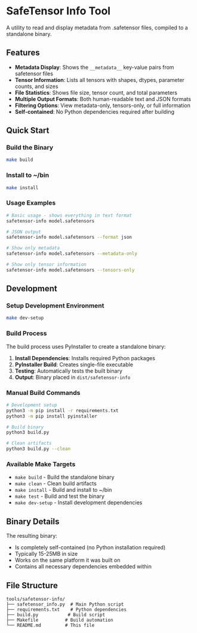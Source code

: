 # SafeTensor Info Tool

A utility to read and display metadata from .safetensor files, compiled to a standalone binary.

## Features

- **Metadata Display**: Shows the `__metadata__` key-value pairs from safetensor files
- **Tensor Information**: Lists all tensors with shapes, dtypes, parameter counts, and sizes
- **File Statistics**: Shows file size, tensor count, and total parameters  
- **Multiple Output Formats**: Both human-readable text and JSON formats
- **Filtering Options**: View metadata-only, tensors-only, or full information
- **Self-contained**: No Python dependencies required after building

## Quick Start

### Build the Binary
```bash
make build
```

### Install to ~/bin
```bash
make install
```

### Usage Examples
```bash
# Basic usage - shows everything in text format
safetensor-info model.safetensors

# JSON output
safetensor-info model.safetensors --format json

# Show only metadata
safetensor-info model.safetensors --metadata-only

# Show only tensor information  
safetensor-info model.safetensors --tensors-only
```

## Development

### Setup Development Environment
```bash
make dev-setup
```

### Build Process
The build process uses PyInstaller to create a standalone binary:

1. **Install Dependencies**: Installs required Python packages
2. **PyInstaller Build**: Creates single-file executable
3. **Testing**: Automatically tests the built binary
4. **Output**: Binary placed in `dist/safetensor-info`

### Manual Build Commands
```bash
# Development setup
python3 -m pip install -r requirements.txt
python3 -m pip install pyinstaller

# Build binary
python3 build.py

# Clean artifacts
python3 build.py --clean
```

### Available Make Targets
- `make build` - Build the standalone binary
- `make clean` - Clean build artifacts
- `make install` - Build and install to ~/bin  
- `make test` - Build and test the binary
- `make dev-setup` - Install development dependencies

## Binary Details

The resulting binary:
- Is completely self-contained (no Python installation required)
- Typically 15-25MB in size
- Works on the same platform it was built on
- Contains all necessary dependencies embedded within

## File Structure

```
tools/safetensor-info/
├── safetensor_info.py  # Main Python script
├── requirements.txt    # Python dependencies  
├── build.py           # Build script
├── Makefile          # Build automation
└── README.md         # This file
```